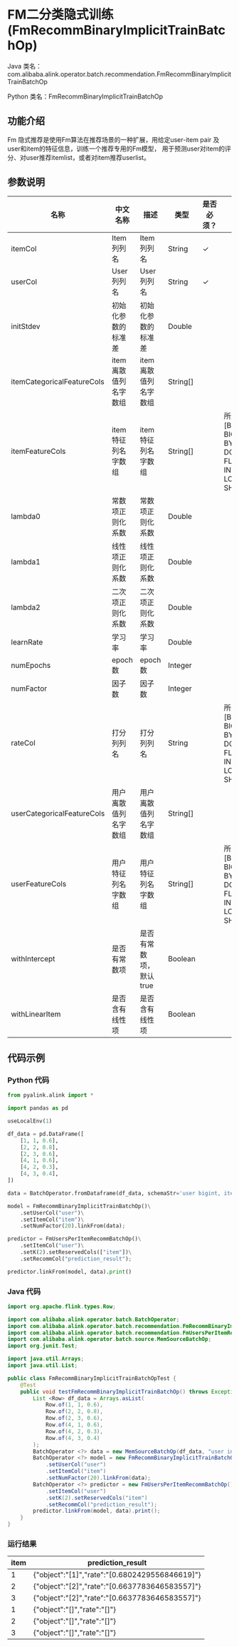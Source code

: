 # FM二分类隐式训练 (FmRecommBinaryImplicitTrainBatchOp)
Java 类名：com.alibaba.alink.operator.batch.recommendation.FmRecommBinaryImplicitTrainBatchOp

Python 类名：FmRecommBinaryImplicitTrainBatchOp


## 功能介绍
Fm 隐式推荐是使用Fm算法在推荐场景的一种扩展，用给定user-item pair 及user和item的特征信息，训练一个推荐专用的Fm模型，
用于预测user对item的评分、对user推荐itemlist，或者对item推荐userlist。


## 参数说明

| 名称 | 中文名称 | 描述 | 类型 | 是否必须？ | 取值范围 | 默认值 |
| --- | --- | --- | --- | --- | --- | --- |
| itemCol | Item列列名 | Item列列名 | String | ✓ |  |  |
| userCol | User列列名 | User列列名 | String | ✓ |  |  |
| initStdev | 初始化参数的标准差 | 初始化参数的标准差 | Double |  |  | 0.05 |
| itemCategoricalFeatureCols | item离散值列名字数组 | item离散值列名字数组 | String[] |  |  | [] |
| itemFeatureCols | item特征列名字数组 | item特征列名字数组 | String[] |  | 所选列类型为 [BIGDECIMAL, BIGINTEGER, BYTE, DOUBLE, FLOAT, INTEGER, LONG, SHORT] | [] |
| lambda0 | 常数项正则化系数 | 常数项正则化系数 | Double |  |  | 0.0 |
| lambda1 | 线性项正则化系数 | 线性项正则化系数 | Double |  |  | 0.0 |
| lambda2 | 二次项正则化系数 | 二次项正则化系数 | Double |  |  | 0.0 |
| learnRate | 学习率 | 学习率 | Double |  |  | 0.01 |
| numEpochs | epoch数 | epoch数 | Integer |  |  | 10 |
| numFactor | 因子数 | 因子数 | Integer |  |  | 10 |
| rateCol | 打分列列名 | 打分列列名 | String |  | 所选列类型为 [BIGDECIMAL, BIGINTEGER, BYTE, DOUBLE, FLOAT, INTEGER, LONG, SHORT] | null |
| userCategoricalFeatureCols | 用户离散值列名字数组 | 用户离散值列名字数组 | String[] |  |  | [] |
| userFeatureCols | 用户特征列名字数组 | 用户特征列名字数组 | String[] |  | 所选列类型为 [BIGDECIMAL, BIGINTEGER, BYTE, DOUBLE, FLOAT, INTEGER, LONG, SHORT] | [] |
| withIntercept | 是否有常数项 | 是否有常数项，默认true | Boolean |  |  | true |
| withLinearItem | 是否含有线性项 | 是否含有线性项 | Boolean |  |  | true |

## 代码示例
### Python 代码
```python
from pyalink.alink import *

import pandas as pd

useLocalEnv(1)

df_data = pd.DataFrame([
    [1, 1, 0.6],
    [2, 2, 0.8],
    [2, 3, 0.6],
    [4, 1, 0.6],
    [4, 2, 0.3],
    [4, 3, 0.4],
])

data = BatchOperator.fromDataframe(df_data, schemaStr='user bigint, item bigint, rating double')

model = FmRecommBinaryImplicitTrainBatchOp()\
    .setUserCol("user")\
    .setItemCol("item")\
    .setNumFactor(20).linkFrom(data);

predictor = FmUsersPerItemRecommBatchOp()\
    .setItemCol("user")\
    .setK(2).setReservedCols(["item"])\
    .setRecommCol("prediction_result");

predictor.linkFrom(model, data).print()
```
### Java 代码
```java
import org.apache.flink.types.Row;

import com.alibaba.alink.operator.batch.BatchOperator;
import com.alibaba.alink.operator.batch.recommendation.FmRecommBinaryImplicitTrainBatchOp;
import com.alibaba.alink.operator.batch.recommendation.FmUsersPerItemRecommBatchOp;
import com.alibaba.alink.operator.batch.source.MemSourceBatchOp;
import org.junit.Test;

import java.util.Arrays;
import java.util.List;

public class FmRecommBinaryImplicitTrainBatchOpTest {
	@Test
	public void testFmRecommBinaryImplicitTrainBatchOp() throws Exception {
		List <Row> df_data = Arrays.asList(
			Row.of(1, 1, 0.6),
			Row.of(2, 2, 0.8),
			Row.of(2, 3, 0.6),
			Row.of(4, 1, 0.6),
			Row.of(4, 2, 0.3),
			Row.of(4, 3, 0.4)
		);
		BatchOperator <?> data = new MemSourceBatchOp(df_data, "user int, item int, rating double");
		BatchOperator <?> model = new FmRecommBinaryImplicitTrainBatchOp()
			.setUserCol("user")
			.setItemCol("item")
			.setNumFactor(20).linkFrom(data);
		BatchOperator <?> predictor = new FmUsersPerItemRecommBatchOp()
			.setItemCol("user")
			.setK(2).setReservedCols("item")
			.setRecommCol("prediction_result");
		predictor.linkFrom(model, data).print();
	}
}
```

### 运行结果
item|	prediction_result
----|-----
1|{"object":"[1]","rate":"[0.6802429556846619]"}
2|{"object":"[2]","rate":"[0.6637783646583557]"}
3|{"object":"[2]","rate":"[0.6637783646583557]"}
1|	{"object":"[]","rate":"[]"}
2|  {"object":"[]","rate":"[]"}
3|	{"object":"[]","rate":"[]"}
